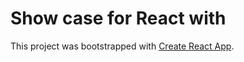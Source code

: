 # Show case for React with

This project was bootstrapped with [Create React App](https://github.com/facebook/create-react-app).


